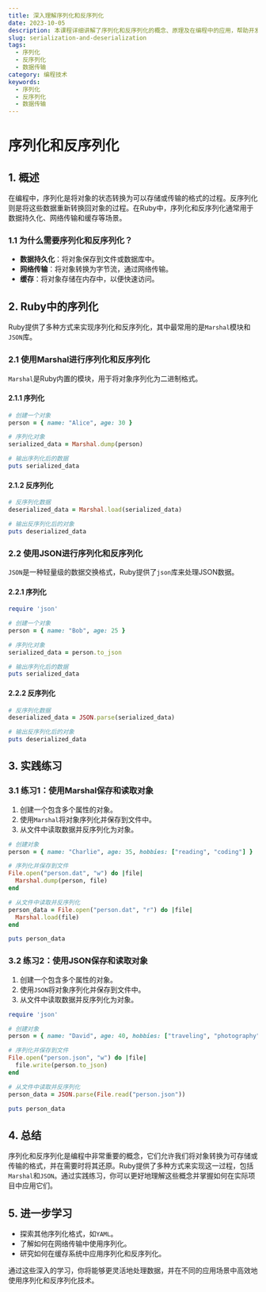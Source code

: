 ```yaml
---
title: 深入理解序列化和反序列化
date: 2023-10-05
description: 本课程详细讲解了序列化和反序列化的概念、原理及在编程中的应用，帮助开发者掌握数据传输和存储的关键技术。
slug: serialization-and-deserialization
tags:
  - 序列化
  - 反序列化
  - 数据传输
category: 编程技术
keywords:
  - 序列化
  - 反序列化
  - 数据传输
---
```


# 序列化和反序列化

## 1. 概述

在编程中，序列化是将对象的状态转换为可以存储或传输的格式的过程。反序列化则是将这些数据重新转换回对象的过程。在Ruby中，序列化和反序列化通常用于数据持久化、网络传输和缓存等场景。

### 1.1 为什么需要序列化和反序列化？

- **数据持久化**：将对象保存到文件或数据库中。
- **网络传输**：将对象转换为字节流，通过网络传输。
- **缓存**：将对象存储在内存中，以便快速访问。

## 2. Ruby中的序列化

Ruby提供了多种方式来实现序列化和反序列化，其中最常用的是`Marshal`模块和`JSON`库。

### 2.1 使用Marshal进行序列化和反序列化

`Marshal`是Ruby内置的模块，用于将对象序列化为二进制格式。

#### 2.1.1 序列化

```ruby
# 创建一个对象
person = { name: "Alice", age: 30 }

# 序列化对象
serialized_data = Marshal.dump(person)

# 输出序列化后的数据
puts serialized_data
```

#### 2.1.2 反序列化

```ruby
# 反序列化数据
deserialized_data = Marshal.load(serialized_data)

# 输出反序列化后的对象
puts deserialized_data
```

### 2.2 使用JSON进行序列化和反序列化

`JSON`是一种轻量级的数据交换格式，Ruby提供了`json`库来处理JSON数据。

#### 2.2.1 序列化

```ruby
require 'json'

# 创建一个对象
person = { name: "Bob", age: 25 }

# 序列化对象
serialized_data = person.to_json

# 输出序列化后的数据
puts serialized_data
```

#### 2.2.2 反序列化

```ruby
# 反序列化数据
deserialized_data = JSON.parse(serialized_data)

# 输出反序列化后的对象
puts deserialized_data
```

## 3. 实践练习

### 3.1 练习1：使用Marshal保存和读取对象

1. 创建一个包含多个属性的对象。
2. 使用`Marshal`将对象序列化并保存到文件中。
3. 从文件中读取数据并反序列化为对象。

```ruby
# 创建对象
person = { name: "Charlie", age: 35, hobbies: ["reading", "coding"] }

# 序列化并保存到文件
File.open("person.dat", "w") do |file|
  Marshal.dump(person, file)
end

# 从文件中读取并反序列化
person_data = File.open("person.dat", "r") do |file|
  Marshal.load(file)
end

puts person_data
```

### 3.2 练习2：使用JSON保存和读取对象

1. 创建一个包含多个属性的对象。
2. 使用`JSON`将对象序列化并保存到文件中。
3. 从文件中读取数据并反序列化为对象。

```ruby
require 'json'

# 创建对象
person = { name: "David", age: 40, hobbies: ["traveling", "photography"] }

# 序列化并保存到文件
File.open("person.json", "w") do |file|
  file.write(person.to_json)
end

# 从文件中读取并反序列化
person_data = JSON.parse(File.read("person.json"))

puts person_data
```

## 4. 总结

序列化和反序列化是编程中非常重要的概念，它们允许我们将对象转换为可存储或传输的格式，并在需要时将其还原。Ruby提供了多种方式来实现这一过程，包括`Marshal`和`JSON`。通过实践练习，你可以更好地理解这些概念并掌握如何在实际项目中应用它们。

## 5. 进一步学习

- 探索其他序列化格式，如`YAML`。
- 了解如何在网络传输中使用序列化。
- 研究如何在缓存系统中应用序列化和反序列化。

通过这些深入的学习，你将能够更灵活地处理数据，并在不同的应用场景中高效地使用序列化和反序列化技术。